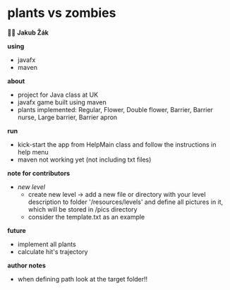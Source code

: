 # plants vs zombies
:artist: **Jakub Žák**

**using**
- javafx
- maven

**about**
- project for Java class at UK
- javafx game built using maven
- plants implemented: Regular, Flower, Double flower, Barrier, Barrier nurse, Large barrier, Barrier apron

**run**
- kick-start the app from HelpMain class and follow the instructions in help menu
- maven not working yet (not including txt files)

**note for contributors**
- *new level*
    - create new level -> add a new file or directory with your level description to folder
     '/resources/levels' and define all pictures in it, which will be stored in /pics directory
    - consider the template.txt as an example
    
**future**
- implement all plants
- calculate hit's trajectory

**author notes**
- when defining path look at the target folder!! 
